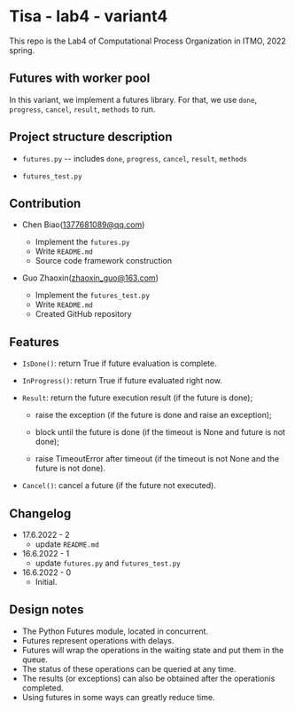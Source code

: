 # Tisa - lab4 - variant4

This repo is the Lab4 of Computational Process Organization in ITMO, 2022 spring.

## Futures with worker pool

In this variant, we implement a futures library. For that, we use
`done`, `progress`, `cancel`, `result`, `methods` to run.

## Project structure description

- `futures.py` -- includes `done`, `progress`, `cancel`, `result`, `methods`

- `futures_test.py`

## Contribution

* Chen Biao(1377681089@qq.com)
  * Implement the `futures.py`
  * Write `README.md`
  * Source code framework construction

* Guo Zhaoxin(zhaoxin_guo@163.com)
  * Implement the `futures_test.py`
  * Write `README.md`
  * Created GitHub repository

## Features

* `IsDone()`:  return True if future evaluation is complete.

* `InProgress()`: return True if future evaluated right now.

* `Result`:  return the future execution result (if the future is done);

  * raise the exception (if the future is done and raise an exception);

  * block until the future is done (if the timeout is None and future is not done);

  * raise TimeoutError after timeout (if the timeout is not None
  and the future is not done).

* `Cancel()`:  cancel a future (if the future not executed).

## Changelog

* 17.6.2022 - 2
  * update `README.md`
* 16.6.2022 - 1
  * update `futures.py` and `futures_test.py`
* 16.6.2022 - 0
  * Initial.

## Design notes

* The Python Futures module, located in concurrent.
* Futures represent operations with delays. 
* Futures will wrap the operations in the waiting state and put them in the queue.
* The status of these operations can be queried at any time.
* The results (or exceptions) can also be obtained after the operationis completed.
* Using futures in some ways can greatly reduce time.
